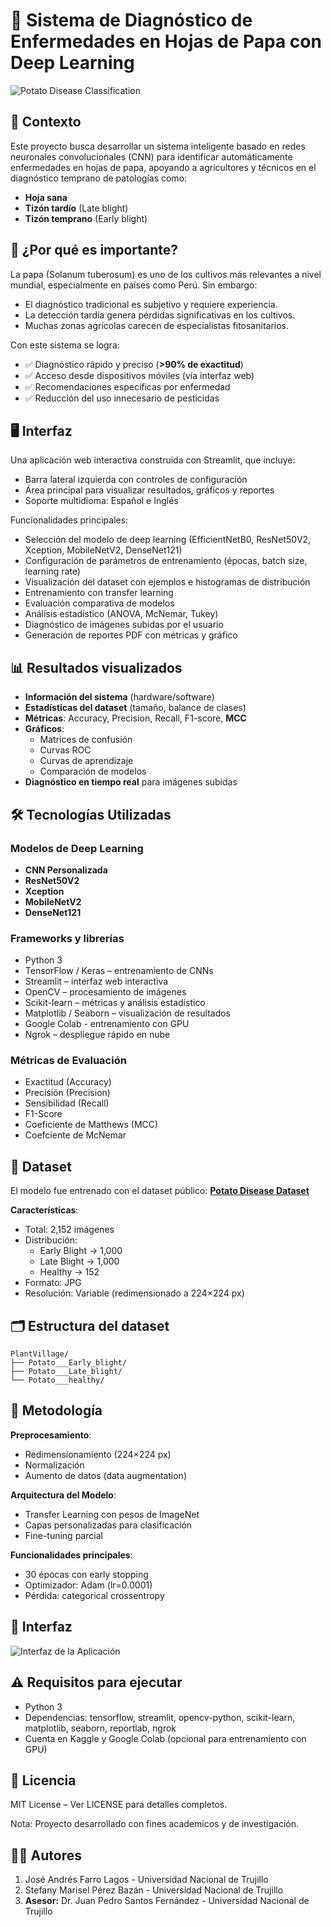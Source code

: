 # 🌱 Sistema de Diagnóstico de Enfermedades en Hojas de Papa con Deep Learning

![Potato Disease Classification](./assets/hojas.png)

## 📌 Contexto

Este proyecto busca desarrollar un sistema inteligente basado en redes neuronales convolucionales (CNN) para identificar automáticamente enfermedades en hojas de papa, apoyando a agricultores y técnicos en el diagnóstico temprano de patologías como:

- **Hoja sana**
- **Tizón tardío** (Late blight)
- **Tizón temprano** (Early blight)

## 🚜 ¿Por qué es importante?

La papa (Solanum tuberosum) es uno de los cultivos más relevantes a nivel mundial, especialmente en países como Perú. Sin embargo:

- El diagnóstico tradicional es subjetivo y requiere experiencia.
- La detección tardía genera pérdidas significativas en los cultivos.
- Muchas zonas agrícolas carecen de especialistas fitosanitarios.

Con este sistema se logra:
- ✅ Diagnóstico rápido y preciso (**>90% de exactitud**)
- ✅ Acceso desde dispositivos móviles (vía interfaz web)
- ✅ Recomendaciones específicas por enfermedad
- ✅ Reducción del uso innecesario de pesticidas

## 🖥️ Interfaz
Una aplicación web interactiva construida con Streamlit, que incluye:
- Barra lateral izquierda con controles de configuración
- Área principal para visualizar resultados, gráficos y reportes
- Soporte multidioma: Español e Inglés

Funcionalidades principales:

- Selección del modelo de deep learning (EfficientNetB0, ResNet50V2, Xception, MobileNetV2, DenseNet121)
- Configuración de parámetros de entrenamiento (épocas, batch size, learning rate)
- Visualización del dataset con ejemplos e histogramas de distribución
- Entrenamiento con transfer learning
- Evaluación comparativa de modelos
- Análisis estadístico (ANOVA, McNemar, Tukey)
- Diagnóstico de imágenes subidas por el usuario
- Generación de reportes PDF con métricas y gráfico

## 📊 Resultados visualizados

- **Información del sistema** (hardware/software)
- **Estadísticas del dataset** (tamaño, balance de clases)
- **Métricas**: Accuracy, Precision, Recall, F1-score, **MCC**
- **Gráficos**:
  - Matrices de confusión
  - Curvas ROC
  - Curvas de aprendizaje
  - Comparación de modelos
- **Diagnóstico en tiempo real** para imágenes subidas

## 🛠️ Tecnologías Utilizadas

### Modelos de Deep Learning

- **CNN Personalizada**
- **ResNet50V2**
- **Xception**
- **MobileNetV2**
- **DenseNet121**

### Frameworks y librerías

- Python 3
- TensorFlow / Keras – entrenamiento de CNNs
- Streamlit – interfaz web interactiva
- OpenCV – procesamiento de imágenes
- Scikit-learn – métricas y análisis estadístico
- Matplotlib / Seaborn – visualización de resultados
- Google Colab - entrenamiento con GPU
- Ngrok – despliegue rápido en nube

### Métricas de Evaluación

- Exactitud (Accuracy)
- Precisión (Precision)
- Sensibilidad (Recall)
- F1-Score
- Coeficiente de Matthews (MCC)
- Coefciente de McNemar

## 📂 Dataset

El modelo fue entrenado con el dataset público: [**Potato Disease Dataset**](https://www.kaggle.com/datasets/faysalmiah1721758/potato-dataset) 

**Características**:

- Total: 2,152 imágenes
- Distribución:
  - Early Blight → 1,000
  - Late Blight → 1,000
  - Healthy → 152
- Formato: JPG
- Resolución: Variable (redimensionado a 224×224 px)

## 🗂️ Estructura del dataset
```
PlantVillage/
├── Potato___Early_blight/
├── Potato___Late_blight/
└── Potato___healthy/
```

## 🔬 Metodología

**Preprocesamiento**:
   - Redimensionamiento (224×224 px)
   - Normalización
   - Aumento de datos (data augmentation)

**Arquitectura del Modelo**:
- Transfer Learning con pesos de ImageNet
- Capas personalizadas para clasificación
- Fine-tuning parcial

**Funcionalidades principales**:
   - 30 épocas con early stopping
   - Optimizador: Adam (lr=0.0001)
   - Pérdida: categorical crossentropy
  
## 🎯 Interfaz
![Interfaz de la Aplicación](./assets/inicio.jpg)

## ⚠️ Requisitos para ejecutar

- Python 3
- Dependencias: tensorflow, streamlit, opencv-python, scikit-learn, matplotlib, seaborn, reportlab, ngrok
- Cuenta en Kaggle y Google Colab (opcional para entrenamiento con GPU)

## 📜 Licencia
MIT License – Ver LICENSE para detalles completos.

Nota: Proyecto desarrollado con fines academicos y de investigación.

## 👩‍💻 Autores

1. José Andrés Farro Lagos - Universidad Nacional de Trujillo
2. Stefany Marisel Pérez Bazán - Universidad Nacional de Trujillo
3.   **Asesor:** Dr. Juan Pedro Santos Fernández - Universidad Nacional de Trujillo

